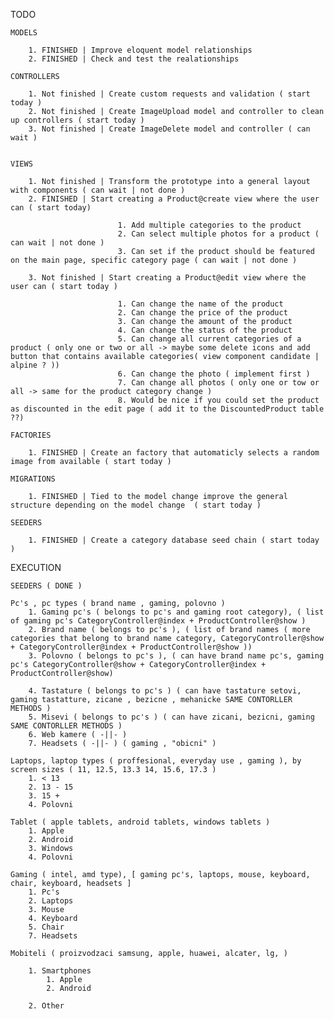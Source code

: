 TODO

    MODELS

        1. FINISHED | Improve eloquent model relationships
        2. FINISHED | Check and test the realationships

    CONTROLLERS

        1. Not finished | Create custom requests and validation ( start today )
        2. Not finished | Create ImageUpload model and controller to clean up controllers ( start today )
        3. Not finished | Create ImageDelete model and controller ( can wait )


    VIEWS

        1. Not finished | Transform the prototype into a general layout with components ( can wait | not done )
        2. FINISHED | Start creating a Product@create view where the user can ( start today)

                            1. Add multiple categories to the product
                            2. Can select multiple photos for a product ( can wait | not done )
                            3. Can set if the product should be featured on the main page, specific category page ( can wait | not done )  

        3. Not finished | Start creating a Product@edit view where the user can ( start today )

                            1. Can change the name of the product
                            2. Can change the price of the product
                            3. Can change the amount of the product
                            4. Can change the status of the product
                            5. Can change all current categories of a product ( only one or two or all -> maybe some delete icons and add button that contains available categories( view component candidate | alpine ? ))
                            6. Can change the photo ( implement first )
                            7. Can change all photos ( only one or tow or all -> same for the product category change )
                            8. Would be nice if you could set the product as discounted in the edit page ( add it to the DiscountedProduct table ??)

    FACTORIES

        1. FINISHED | Create an factory that automaticly selects a random image from available ( start today )

    MIGRATIONS

        1. FINISHED | Tied to the model change improve the general structure depending on the model change  ( start today )

    SEEDERS

        1. FINISHED | Create a category database seed chain ( start today )


EXECUTION

    SEEDERS ( DONE )

    Pc's , pc types ( brand name , gaming, polovno )
        1. Gaming pc's ( belongs to pc's and gaming root category), ( list of gaming pc's CategoryController@index + ProductController@show )
        2. Brand name ( belongs to pc's ), ( list of brand names ( more categories that belong to brand name category, CategoryController@show + CategoryController@index + ProductController@show ))
        3. Polovno ( belongs to pc's ), ( can have brand name pc's, gaming pc's CategoryController@show + CategoryController@index + ProductController@show)

        4. Tastature ( belongs to pc's ) ( can have tastature setovi, gaming tastatture, zicane , bezicne , mehanicke SAME CONTORLLER METHODS )
        5. Misevi ( belongs to pc's ) ( can have zicani, bezicni, gaming SAME CONTORLLER METHODS )
        6. Web kamere ( -||- ) 
        7. Headsets ( -||- ) ( gaming , "obicni" )

    Laptops, laptop types ( proffesional, everyday use , gaming ), by screen sizes ( 11, 12.5, 13.3 14, 15.6, 17.3 )
        1. < 13
        2. 13 - 15
        3. 15 +
        4. Polovni

    Tablet ( apple tablets, android tablets, windows tablets )
        1. Apple
        2. Android
        3. Windows
        4. Polovni

    Gaming ( intel, amd type), [ gaming pc's, laptops, mouse, keyboard, chair, keyboard, headsets ]
        1. Pc's
        2. Laptops
        3. Mouse
        4. Keyboard
        5. Chair
        7. Headsets

    Mobiteli ( proizvodzaci samsung, apple, huawei, alcater, lg, )

        1. Smartphones
            1. Apple
            2. Android

        2. Other